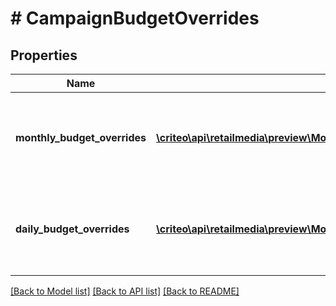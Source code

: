 # # CampaignBudgetOverrides

## Properties

Name | Type | Description | Notes
------------ | ------------- | ------------- | -------------
**monthly_budget_overrides** | [**\criteo\api\retailmedia\preview\Model\CampaignMonthlyBudgetOverride[]**](CampaignMonthlyBudgetOverride.md) | Campaign budget override monthly part, chronological order restricted. |
**daily_budget_overrides** | [**\criteo\api\retailmedia\preview\Model\CampaignDailyBudgetOverride[]**](CampaignDailyBudgetOverride.md) | Campaign budget override daily part, chronological order restricted. |

[[Back to Model list]](../../README.md#models) [[Back to API list]](../../README.md#endpoints) [[Back to README]](../../README.md)
